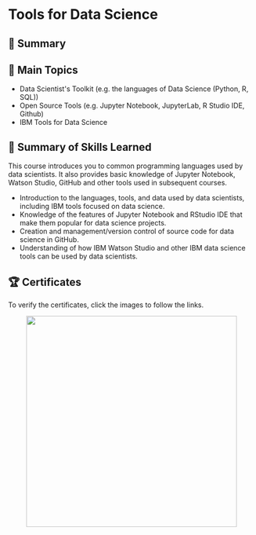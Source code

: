 # Tools for Data Science

## 📄 Summary 


## 📑 Main Topics 
- Data Scientist's Toolkit (e.g. the languages of Data Science (Python, R, SQL))
- Open Source Tools (e.g. Jupyter Notebook, JupyterLab, R Studio IDE, Github)
- IBM Tools for Data Science

## 📄 Summary of Skills Learned 
This course introduces you to common programming languages ​​used by data scientists. It also provides basic knowledge of  Jupyter Notebook, Watson Studio, GitHub and other tools used in subsequent courses.
- Introduction to the languages, tools, and data used by data scientists, including IBM tools focused on data science. 
- Knowledge of the features of Jupyter Notebook and RStudio IDE that make them popular for data science projects.
- Creation and management/version control of source code for data science in GitHub.
- Understanding of how IBM Watson Studio and other IBM data science tools can be used by data scientists.

## 🏆 Certificates 
To verify the certificates, click the images to follow the links.

<p align="middle">
  <a href="https://coursera.org/share/572ed008fe454f103d992ba4e9a5db56"><img src="https://user-images.githubusercontent.com/69879612/202824010-86ed12e2-afce-4c79-9078-186c0e8b1f47.png" height="430"></a>
</p>
